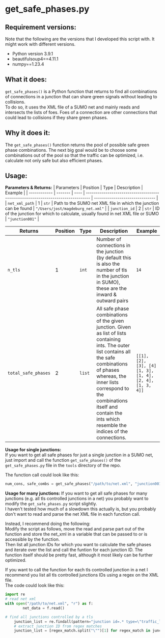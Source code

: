 # get_safe_phases.py

## Requirement versions:
Note that the following are the versions that I developed this script with. It might work with different versions.

- Python version 3.9.1
- beautifulsoup4==4.11.1
- numpy==1.23.4

## What it does:
`get_safe_phases()` is a Python function that returns to find all combinations of connections in a junction that can share green signals without leading to collisions.  
To do so, it uses the XML file of a SUMO net and mainly reads and intersects the lists of foes. Foes of a connection are other connections that could lead to collisions if they share green phases.

## Why it does it:
The `get_safe_phases()` function returns the pool of possible safe green phase combinations. The next big goal would be to choose some combinations out of the pool so that the traffic can be optimized, i.e. calculate not only safe but also efficient phases.

## Usage:
**Parameters & Returns:**
| Parameters   | Position | Type | Description                                                                      | Example                         |
| ------------ | ------- | ---- | -------------------------------------------------------------------------------- | ------------------------------- |
| `net_xml_path` | 1       | `str`  | Path to the SUMO net XML file in which the junction can be found                 | `"/Users/jost/magdeburg_net.xml"` |
| `junction_id`  | 2       | `str`  | ID of the junction for which to calculate, usually found in net XML file or SUMO | `"junction001"`                  |
  

| Returns             | Position | Type   | Description                                                                                                                                                                                                                                                                              | Example |
| ------------------- | -------- | ------ | ---------------------------------------------------------------------------------------------------------------------------------------------------------------------------------------------------------------------------------------------------------------------------------------- | ------- |
| `n_tls`             | 1        | `int`  | Number of connections in the junction (by default this is also the number of tls in the junction in SUMO), these are the inward & outward pairs                                                                                                                                          | `14`    |
| `total_safe_phases` | 2        | `list` | All safe phase combinations of the given junction. Given as list of lists containing ints. The outer list contains all the safe combinations of phases whereas, the inner lists correspond to the combinations itself and contain the ints which resemble the indices of the connections. | `[[1], [2], [3], [4] [1, 3], [1, 4], [2, 4], [1, 3, 4]]`        |

**Usage for single junctions:**  
If you want to get all safe phases for just a single junction in a SUMO net, just import and call the function `get_safe_phases()` of the `get_safe_phases.py` file in the `tools` directory of the repo.  

The function call could look like this:  
```python
num_cons, safe_combs = get_safe_phases("/path/to/net.xml", "junction001")
```
  
**Usage for many junctions:**
If you want to get all safe phases for many junctions (e.g. all tls controlled junctions in a net) you probably want to modify the `get_safe_phases.py` script slightly.  
I haven't tested how much of a slowdown this actually is, but you probably don't want to read and parse the net XML file in each function call.  

Instead, I recommend doing the following:  
Modify the script as follows, move the read and parse part out of the function and store the net_xml in a variable that can be passed to or is accessible by the function.  
Then list all junction IDs for which you want to calculate the safe phases and iterate over the list and call the funtion for each junction ID. The function itself should be pretty fast, although it most likely can be further optimized.  
  
If you want to call the function for each tls controlled junction in a net I recommend you list all tls controlled junctions IDs using a regex on the XML file.  
The code could look like this:  
```python
import re
# read net xml
with open("/path/to/net.xml", "r") as f:
        net_data = f.read()

# find all junctions controlled by a tls
    junction_list = re.findall(pattern="junction id=.* type=\"traffic_light\"", string=net_data)
    # extract junction ID from regex matches
    junction_list = [regex_match.split("\"")[1] for regex_match in junction_list]
```
